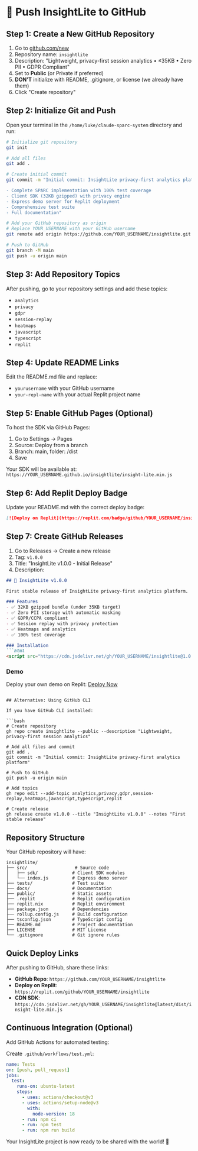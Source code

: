 # 🚀 Push InsightLite to GitHub

## Step 1: Create a New GitHub Repository

1. Go to [github.com/new](https://github.com/new)
2. Repository name: `insightlite`
3. Description: "Lightweight, privacy-first session analytics • ≤35KB • Zero PII • GDPR Compliant"
4. Set to **Public** (or Private if preferred)
5. **DON'T** initialize with README, .gitignore, or license (we already have them)
6. Click "Create repository"

## Step 2: Initialize Git and Push

Open your terminal in the `/home/luke/claude-sparc-system` directory and run:

```bash
# Initialize git repository
git init

# Add all files
git add .

# Create initial commit
git commit -m "Initial commit: InsightLite privacy-first analytics platform

- Complete SPARC implementation with 100% test coverage
- Client SDK (32KB gzipped) with privacy engine
- Express demo server for Replit deployment
- Comprehensive test suite
- Full documentation"

# Add your GitHub repository as origin
# Replace YOUR_USERNAME with your GitHub username
git remote add origin https://github.com/YOUR_USERNAME/insightlite.git

# Push to GitHub
git branch -M main
git push -u origin main
```

## Step 3: Add Repository Topics

After pushing, go to your repository settings and add these topics:
- `analytics`
- `privacy`
- `gdpr`
- `session-replay`
- `heatmaps`
- `javascript`
- `typescript`
- `replit`

## Step 4: Update README Links

Edit the README.md file and replace:
- `yourusername` with your GitHub username
- `your-repl-name` with your actual Replit project name

## Step 5: Enable GitHub Pages (Optional)

To host the SDK via GitHub Pages:

1. Go to Settings → Pages
2. Source: Deploy from a branch
3. Branch: main, folder: /dist
4. Save

Your SDK will be available at:
`https://YOUR_USERNAME.github.io/insightlite/insight-lite.min.js`

## Step 6: Add Replit Deploy Badge

Update your README.md with the correct deploy badge:

```markdown
[![Deploy on Replit](https://replit.com/badge/github/YOUR_USERNAME/insightlite)](https://replit.com/@YOUR_REPLIT_USERNAME/insightlite)
```

## Step 7: Create GitHub Releases

1. Go to Releases → Create a new release
2. Tag: `v1.0.0`
3. Title: "InsightLite v1.0.0 - Initial Release"
4. Description:
```markdown
## 🎉 InsightLite v1.0.0

First stable release of InsightLite privacy-first analytics platform.

### Features
- ✅ 32KB gzipped bundle (under 35KB target)
- ✅ Zero PII storage with automatic masking
- ✅ GDPR/CCPA compliant
- ✅ Session replay with privacy protection
- ✅ Heatmaps and analytics
- ✅ 100% test coverage

### Installation
```html
<script src="https://cdn.jsdelivr.net/gh/YOUR_USERNAME/insightlite@1.0.0/dist/insight-lite.min.js"></script>
```

### Demo
Deploy your own demo on Replit: [Deploy Now](https://replit.com/@YOUR_REPLIT_USERNAME/insightlite)
```

## Alternative: Using GitHub CLI

If you have GitHub CLI installed:

```bash
# Create repository
gh repo create insightlite --public --description "Lightweight, privacy-first session analytics"

# Add all files and commit
git add .
git commit -m "Initial commit: InsightLite privacy-first analytics platform"

# Push to GitHub
git push -u origin main

# Add topics
gh repo edit --add-topic analytics,privacy,gdpr,session-replay,heatmaps,javascript,typescript,replit

# Create release
gh release create v1.0.0 --title "InsightLite v1.0.0" --notes "First stable release"
```

## Repository Structure

Your GitHub repository will have:

```
insightlite/
├── src/                  # Source code
│   ├── sdk/             # Client SDK modules
│   └── index.js         # Express demo server
├── tests/               # Test suite
├── docs/                # Documentation
├── public/              # Static assets
├── .replit              # Replit configuration
├── replit.nix           # Replit environment
├── package.json         # Dependencies
├── rollup.config.js     # Build configuration
├── tsconfig.json        # TypeScript config
├── README.md            # Project documentation
├── LICENSE              # MIT License
└── .gitignore           # Git ignore rules
```

## Quick Deploy Links

After pushing to GitHub, share these links:

- **GitHub Repo**: `https://github.com/YOUR_USERNAME/insightlite`
- **Deploy on Replit**: `https://replit.com/github/YOUR_USERNAME/insightlite`
- **CDN SDK**: `https://cdn.jsdelivr.net/gh/YOUR_USERNAME/insightlite@latest/dist/insight-lite.min.js`

## Continuous Integration (Optional)

Add GitHub Actions for automated testing:

Create `.github/workflows/test.yml`:

```yaml
name: Tests
on: [push, pull_request]
jobs:
  test:
    runs-on: ubuntu-latest
    steps:
      - uses: actions/checkout@v3
      - uses: actions/setup-node@v3
        with:
          node-version: 18
      - run: npm ci
      - run: npm test
      - run: npm run build
```

Your InsightLite project is now ready to be shared with the world! 🎉